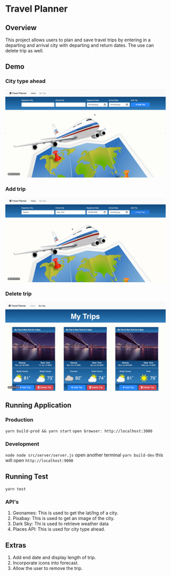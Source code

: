 # Travel Planner

## Overview
This project allows users to plan and save travel trips by entering in a departing and arrival city with departing and return dates. The use can delete trip as well. 

## Demo
### City type ahead
![City type ahead](demo/type-ahead.gif)

### Add trip
![Add trip](demo/add-trip.gif)

### Delete trip
![Delete trip](demo/delete-trip.gif)

## Running Application
### Production
`yarn build-prod && yarn start`
`open browser: http://localhost:3000`

### Development
`node node src/server/server.js`
open another terminal
`yarn build-dev` this will open `http://localhost:9000`

## Running Test
`yarn test`

### API's 
1. Geonames: This is used to get the lat/lng of a city.
2. Pixabay:  This is used to get an image of the city.
3. Dark Sky: Thi is used to retrieve weather data
4. Places API: This is used for city type ahead.

## Extras
1. Add end date and display length of trip.
2. Incorporate icons into forecast.
3. Allow the user to remove the trip.
